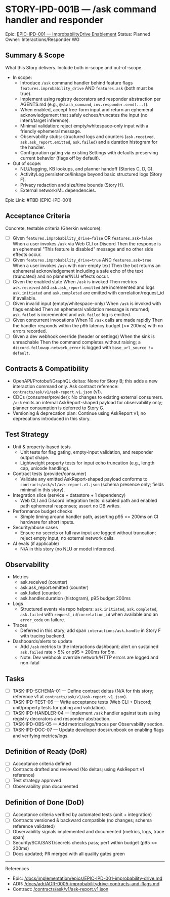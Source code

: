 # STORY-IPD-001B — /ask command handler and responder

Epic: [EPIC-IPD-001 — ImprobabilityDrive Enablement](/docs/implementation/epics/EPIC-IPD-001-improbability-drive.md)
Status: Planned
Owner: Interactions/Responder WG

## Summary & Scope
What this Story delivers. Include both in-scope and out-of-scope.

- In scope:
	- Introduce `/ask` command handler behind feature flags `features.improbability_drive` AND `features.ask` (both must be true).
	- Implement using registry decorators and responder abstraction per AGENTS.md (e.g., `@slash_command`, `inv.responder.send(...)`).
	- When enabled, accept free-form input and return an ephemeral acknowledgement that safely echoes/truncates the input (no intent/target inference).
	- Minimal validation: reject empty/whitespace-only input with a friendly ephemeral message.
	- Observability stubs: structured logs and counters (`ask.received`, `ask.ask_report.emitted`, `ask.failed`) and a duration histogram for the handler.
	- Configuration gating via existing Settings with defaults preserving current behavior (flags off by default).
- Out of scope:
	- NLU/tagging, KB lookups, and planner handoff (Stories C, D, G).
	- ActivityLog persistence/linkage beyond basic structured logs (Story F).
	- Privacy redaction and size/time bounds (Story H).
	- External network/ML dependencies.

Epic Link: #TBD (EPIC-IPD-001)

## Acceptance Criteria
Concrete, testable criteria (Gherkin welcome):

- [ ] Given `features.improbability_drive=false` OR `features.ask=false` When a user invokes `/ask` via Web CLI or Discord Then the response is an ephemeral "This feature is disabled" message and no other side effects occur.
- [ ] Given `features.improbability_drive=true` AND `features.ask=true` When a user invokes `/ask` with non-empty text Then the bot returns an ephemeral acknowledgement including a safe echo of the text (truncated) and no planner/NLU effects occur.
- [ ] Given the enabled state When `/ask` is invoked Then metrics `ask.received` and `ask.ask_report.emitted` are incremented and logs `ask.initiated` and `ask.completed` are emitted with correlation/request_id if available.
- [ ] Given invalid input (empty/whitespace-only) When `/ask` is invoked with flags enabled Then an ephemeral validation message is returned; `ask.failed` is incremented and `ask.failed` log is emitted.
- [ ] Given concurrent invocations When 10 `/ask` calls are made rapidly Then the handler responds within the p95 latency budget (<= 200ms) with no errors recorded.
 - [ ] Given a dev webhook override (header or settings) When the sink is unreachable Then the command completes without raising; a `discord.followup.network_error` is logged with `base_url_source != default`.

## Contracts & Compatibility
- OpenAPI/Protobuf/GraphQL deltas: None for Story B; this adds a new interaction command only. Ask contract reference: `contracts/ask/v1/ask-report.v1.json` (v1).
- CDCs (consumer/provider): No changes to existing external consumers. `/ask` emits an internal AskReport-shaped payload for observability only; planner consumption is deferred to Story G.
- Versioning & deprecation plan: Continue using AskReport v1; no deprecations introduced in this story.

## Test Strategy
- Unit & property-based tests
	- Unit tests for flag gating, empty-input validation, and responder output shape.
	- Lightweight property tests for input echo truncation (e.g., length cap, unicode handling).
- Contract tests (provider/consumer)
	- Validate any emitted AskReport-shaped payload conforms to `contracts/ask/v1/ask-report.v1.json` (schema presence only; fields minimal in this story).
- Integration slice (service + datastore + 1 dependency)
	- Web CLI and Discord integration tests: disabled path and enabled path ephemeral responses; assert no DB writes.
- Performance budget checks
	- Simple timing around handler path, asserting p95 <= 200ms on CI hardware for short inputs.
- Security/abuse cases
	- Ensure no secrets or full raw input are logged without truncation; reject empty input; no external network calls.
- AI evals (if applicable)
	- N/A in this story (no NLU or model inference).

## Observability
- Metrics
	- ask.received (counter)
	- ask.ask_report.emitted (counter)
	- ask.failed (counter)
	- ask.handler.duration (histogram), p95 budget 200ms
- Logs
	- Structured events via repo helpers: `ask.initiated`, `ask.completed`, `ask.failed` with `request_id`/`correlation_id` when available and an `error_code` on failure.
- Traces
	- Deferred in this story; add span `interactions/ask.handle` in Story F with tracing backend.
- Dashboards/alerts to update
	- Add `/ask` metrics to the interactions dashboard; alert on sustained `ask.failed` rate > 5% or p95 > 200ms for 5m.
	- Note: Dev webhook override network/HTTP errors are logged and non-fatal

## Tasks
- [ ] TASK-IPD-SCHEMA-01 — Define contract deltas (N/A for this story; reference v1 at `contracts/ask/v1/ask-report.v1.json`).
- [ ] TASK-IPD-TEST-06 — Write acceptance tests (Web CLI + Discord; unit/property tests for gating and validation).
- [ ] TASK-IPD-HANDLER-04 — Implement `/ask` handler against tests using registry decorators and responder abstraction.
- [ ] TASK-IPD-OBS-05 — Add metrics/logs/traces per Observability section.
- [ ] TASK-IPD-DOC-07 — Update developer docs/runbook on enabling flags and verifying metrics/logs.

## Definition of Ready (DoR)
- [ ] Acceptance criteria defined
- [ ] Contracts drafted and reviewed (No deltas; using AskReport v1 reference)
- [ ] Test strategy approved
- [ ] Observability plan documented

## Definition of Done (DoD)
- [ ] Acceptance criteria verified by automated tests (unit + integration)
- [ ] Contracts versioned & backward compatible (no changes; schema reference validated)
- [ ] Observability signals implemented and documented (metrics, logs, trace span)
- [ ] Security/SCA/SAST/secrets checks pass; perf within budget (p95 <= 200ms)
- [ ] Docs updated; PR merged with all quality gates green

---

References
- Epic: [/docs/implementation/epics/EPIC-IPD-001-improbability-drive.md](/docs/implementation/epics/EPIC-IPD-001-improbability-drive.md)
- ADR: [/docs/adr/ADR-0005-improbabilitydrive-contracts-and-flags.md](/docs/adr/ADR-0005-improbabilitydrive-contracts-and-flags.md)
- Contract: [/contracts/ask/v1/ask-report.v1.json](/contracts/ask/v1/ask-report.v1.json)
